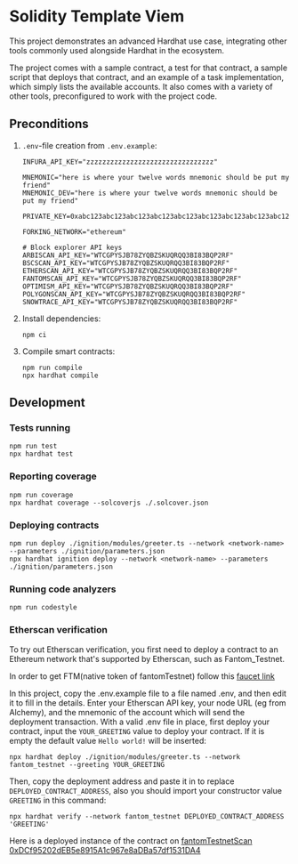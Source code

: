 # Solidity Template Viem
This project demonstrates an advanced Hardhat use case, integrating other tools commonly used alongside Hardhat in the ecosystem.

The project comes with a sample contract, a test for that contract, a sample script that deploys that contract, and an example of a task implementation, which simply lists the available accounts. It also comes with a variety of other tools, preconfigured to work with the project code.

## Preconditions

1. `.env`-file creation from `.env.example`:
    ```shell
    INFURA_API_KEY="zzzzzzzzzzzzzzzzzzzzzzzzzzzzzzzz"

    MNEMONIC="here is where your twelve words mnemonic should be put my friend"
    MNEMONIC_DEV="here is where your twelve words mnemonic should be put my friend"

    PRIVATE_KEY=0xabc123abc123abc123abc123abc123abc123abc123abc123abc123abc123abc1

    FORKING_NETWORK="ethereum"

    # Block explorer API keys
    ARBISCAN_API_KEY="WTCGPYSJB78ZYQBZSKUQRQQ3BI83BQP2RF"
    BSCSCAN_API_KEY="WTCGPYSJB78ZYQBZSKUQRQQ3BI83BQP2RF"
    ETHERSCAN_API_KEY="WTCGPYSJB78ZYQBZSKUQRQQ3BI83BQP2RF"
    FANTOMSCAN_API_KEY="WTCGPYSJB78ZYQBZSKUQRQQ3BI83BQP2RF"
    OPTIMISM_API_KEY="WTCGPYSJB78ZYQBZSKUQRQQ3BI83BQP2RF"
    POLYGONSCAN_API_KEY="WTCGPYSJB78ZYQBZSKUQRQQ3BI83BQP2RF"
    SNOWTRACE_API_KEY="WTCGPYSJB78ZYQBZSKUQRQQ3BI83BQP2RF"
    ```
2. Install dependencies:
    ```shell
    npm ci
    ```

3. Compile smart contracts:
    ```shell
    npm run compile
    npx hardhat compile
    ```

## Development

### Tests running

```shell
npm run test
npx hardhat test
```

### Reporting coverage

```shell
npm run coverage
npx hardhat coverage --solcoverjs ./.solcover.json
```

### Deploying contracts

```shell
npm run deploy ./ignition/modules/greeter.ts --network <network-name> --parameters ./ignition/parameters.json
npx hardhat ignition deploy --network <network-name> --parameters ./ignition/parameters.json 
```

### Running code analyzers

```shell
npm run codestyle
```

### Etherscan verification

To try out Etherscan verification, you first need to deploy a contract to an Ethereum network that's supported by Etherscan, such as Fantom_Testnet.

In order to get FTM(native token of fantomTestnet) follow this [faucet link](https://faucet.fantom.network/)

In this project, copy the .env.example file to a file named .env, and then edit it to fill in the details. Enter your Etherscan API key, your node URL (eg from Alchemy), and the mnemonic of the account which will send the deployment transaction. With a valid .env file in place, first deploy your contract, input the `YOUR_GREETING` value to deploy your contract. If it is empty the default value `Hello world!` will be inserted:

```shell
npx hardhat deploy ./ignition/modules/greeter.ts --network fantom_testnet --greeting YOUR_GREETING
```

Then, copy the deployment address and paste it in to replace `DEPLOYED_CONTRACT_ADDRESS`, also you should import your constructor value `GREETING` in this command:
```shell
npx hardhat verify --network fantom_testnet DEPLOYED_CONTRACT_ADDRESS 'GREETING'
```

Here is a deployed instance of the contract on [fantomTestnetScan 0xDCf95202dEB5e8915A1c967e8aDBa57df1531DA4](https://testnet.ftmscan.com/address/0xDCf95202dEB5e8915A1c967e8aDBa57df1531DA4)
